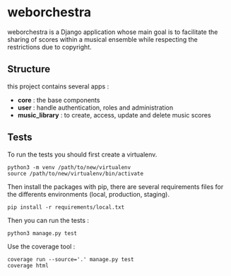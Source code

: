 # weborchestra

weborchestra is a Django application whose main goal is to facilitate the sharing of scores within a musical ensemble while respecting the restrictions due to copyright.

## Structure

this project contains several apps :
- **core** : the base components
- **user** : handle authentication, roles and administration
- **music_library** : to create, access, update and delete music scores

## Tests

To run the tests you should first create a virtualenv.

```
python3 -m venv /path/to/new/virtualenv
source /path/to/new/virtualenv/bin/activate
```

Then install the packages with pip, there are several requirements files for the differents environments (local, production, staging).

```
pip install -r requirements/local.txt
```

Then you can run the tests :

```
python3 manage.py test
```

Use the coverage tool :

```
coverage run --source='.' manage.py test
coverage html
```